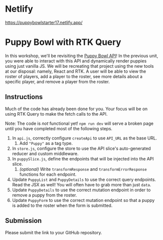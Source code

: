# Netlify
https://puppybowlstarter17.netlify.app/

# Puppy Bowl with RTK Query

In this workshop, we'll be revisiting the [Puppy Bowl API](https://fsa-puppy-bowl.herokuapp.com/api/)! In the previous unit, you were able to interact with this API and dynamically render puppies using just vanilla JS. We will be recreating that project using the new tools at our disposal: namely, React and RTK. A user will be able to view the roster of players, add a player to the roster, see more details about a specific player, and remove a player from the roster.

## Instructions

Much of the code has already been done for you. Your focus will be on using RTK Query to make the fetch calls to the API.

Note: The code is _not_ functional yet! `npm run dev` will serve a broken page until you have completed most of the following steps.

1. In `api.js`, correctly configure `createApi` to use `API_URL` as the base URL.
   1. Add `"Puppy"` as a tag type.
2. In `store.js`, configure the store to use the API slice's auto-generated reducer and custom middleware.
3. In `puppySlice.js`, define the endpoints that will be injected into the API slice.
   1. _(optional)_ Write `transformResponse` and `transformErrorResponse` functions for each endpoint.
4. Update `PuppyList` and `PuppyDetails` to use the correct query endpoints. Read the JSX as well! You will often have to grab more than just `data`.
5. Update `PuppyDetails` to use the correct mutation endpoint in order to remove a puppy from the roster.
6. Update `PuppyForm` to use the correct mutation endpoint so that a puppy is added to the roster when the form is submitted.

## Submission

Please submit the link to your GitHub repository.
